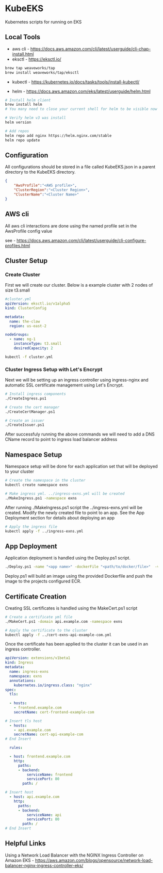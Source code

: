 # KubeEKS
Kubernetes scripts for running on EKS


## Local Tools
- aws cli - https://docs.aws.amazon.com/cli/latest/userguide/cli-chap-install.html
- eksctl - https://eksctl.io/
``` sh
brew tap weaveworks/tap
brew install weaveworks/tap/eksctl
```
- kubectl - https://kubernetes.io/docs/tasks/tools/install-kubectl/

- helm - https://docs.aws.amazon.com/eks/latest/userguide/helm.html
``` sh
# Install helm client
brew install helm
# You many need to close your current shell for helm to be visible now as the PATH env var has been updated.

# Verify helm v3 was install
helm version

# Add repos
helm repo add nginx https://helm.nginx.com/stable
helm repo update

```



## Configuration
All configurations should be stored in a file called KubeEKS.json in a parent directory to the
KubeEKS directory.
``` json
{
    "AwsProfile":"<AWS profile>",
    "ClusterRegion":"<Cluster Region>",
    "ClusterName":"<Cluster Name>"
}
```

## AWS cli
All aws cli interactions are done using the named profile set in the AwsProfile config value

see - https://docs.aws.amazon.com/cli/latest/userguide/cli-configure-profiles.html

## Cluster Setup

### Create Cluster 
First we will create our cluster. Below is a example cluster with 2 nodes of size t3.small

``` yaml
#cluster.yml
apiVersion: eksctl.io/v1alpha5
kind: ClusterConfig

metadata:
  name: the-claw
  region: us-east-2

nodeGroups:
  - name: ng-1
    instanceType: t3.small
    desiredCapacity: 2
```

``` sh
kubectl -f cluster.yml
```


### Cluster Ingress Setup with Let's Encrypt
Next we will be setting up an ingress controller using ingress-nginx and automatic SSL certificate management using Let's Encrypt.

``` sh
# Install ingress components
./CreateIngress.ps1

# Create the cert manager
./CreateCertManager.ps1

# Create an issuer
./CreateIssuer.ps1

```
After successfuly running the above commands we will need to add a DNS CName record to point to ingress load balancer address

## Namespace Setup
Namespace setup will be done for each application set that will be deployed to your cluster

``` sh
# Create the namespace in the cluster
kubectl create namespace exns

# Make ingress yml. ../ingress-exns.yml will be created
./MakeIngress.ps1 -namespace exns
```

After running ./MakeIngress.ps1 script the ../ingress-exns.yml will be created. Modify the newly
created file to point to an app. See the App Deployment section for details about deploying an app

``` sh
# Apply the ingress file
kubectl apply -f ../ingress-exns.yml
```


## App Deployment
Application deployment is handled using the Deploy.ps1 script.

``` sh
./Deploy.ps1 -name "<app name>" -dockerFile "<path/to/docker/file>"  -version "<image version>" -noSignIn
```

Deploy.ps1 will build an image using the provided Dockerfile and push the image to the projects configured ECR.

## Certificate Creation
Creating SSL certificates is handled using the MakeCert.ps1 script

``` sh
# Create a certificate yml file
./MakeCert.ps1 -domain api.example.com -namespace exns

# Apply the certificate to the cluster
kubectl apply -f ../cert-exns-api-example-com.yml
```

Once the certificate has been applied to the cluster it can be used in an ingress controller.

``` yml
apiVersion: extensions/v1beta1
kind: Ingress
metadata:
  name: ingress-exns
  namespace: exns
  annotations:
    kubernetes.io/ingress.class: "nginx"
spec:
  tls:
  
  - hosts:
    - frontend.example.com
    secretName: cert-frontend-example-com

# Insert tls host
  - hosts:
    - api.example.com
    secretName: cert-api-example-com
# End Insert

  rules:

  - host: frontend.example.com
    http:
      paths:
      - backend:
          serviceName: frontend
          servicePort: 80
        path: /

# Insert host
  - host: api.example.com
    http:
      paths:
      - backend:
          serviceName: api
          servicePort: 80
        path: /
# End Insert

```

## Helpful Links
Using a Network Load Balancer with the NGINX Ingress Controller on Amazon EKS - 
https://aws.amazon.com/blogs/opensource/network-load-balancer-nginx-ingress-controller-eks/